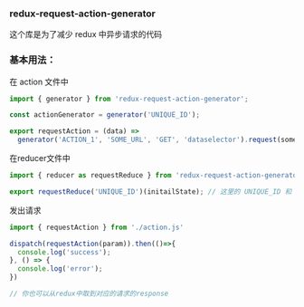 ### redux-request-action-generator

这个库是为了减少 redux 中异步请求的代码

### 基本用法：

在 action 文件中
```javascript
import { generator } from 'redux-request-action-generator';

const actionGenerator = generator('UNIQUE_ID');

export requestAction = (data) => 
  generator('ACTION_1', 'SOME_URL', 'GET', 'dataselector').request(somedata);

```

在reducer文件中
```javascript
import { reducer as requestReduce } from 'redux-request-action-generator';

export requestReduce('UNIQUE_ID')(initailState); // 这里的 UNIQUE_ID 和 action 中的必须保持一样

```

发出请求
```javascript
import { requestAction } from './action.js'

dispatch(requestAction(param)).then(()=>{
  console.log('success');
}, () => {
  console.log('error');
})

// 你也可以从redux中取到对应的请求的response

```
